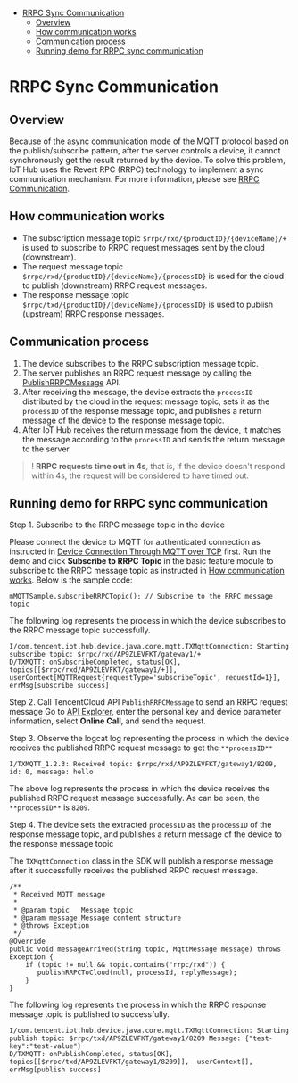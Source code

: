 * [RRPC Sync Communication](#RRPC-Sync-Communication)
  * [Overview](#Overview)
  * [How communication works](#How-communication-works)
  * [Communication process](#Communication-process)
  * [Running demo for RRPC sync communication](#Running-demo-for-RRPC-sync-communication)

# RRPC Sync Communication
## Overview
Because of the async communication mode of the MQTT protocol based on the publish/subscribe pattern, after the server controls a device, it cannot synchronously get the result returned by the device. To solve this problem, IoT Hub uses the Revert RPC (RRPC) technology to implement a sync communication mechanism. For more information, please see [RRPC Communication](https://cloud.tencent.com/document/product/634/47334).

## How communication works
* The subscription message topic `$rrpc/rxd/{productID}/{deviceName}/+` is used to subscribe to RRPC request messages sent by the cloud (downstream).
* The request message topic `$rrpc/rxd/{productID}/{deviceName}/{processID}` is used for the cloud to publish (downstream) RRPC request messages.
* The response message topic `$rrpc/txd/{productID}/{deviceName}/{processID}` is used to publish (upstream) RRPC response messages.

## Communication process
1. The device subscribes to the RRPC subscription message topic.
2. The server publishes an RRPC request message by calling the [PublishRRPCMessage](https://cloud.tencent.com/document/product/634/47078) API.
3. After receiving the message, the device extracts the `processID` distributed by the cloud in the request message topic, sets it as the `processID` of the response message topic, and publishes a return message of the device to the response message topic.
4. After IoT Hub receives the return message from the device, it matches the message according to the `processID` and sends the return message to the server.
>! **RRPC requests time out in 4s**, that is, if the device doesn't respond within 4s, the request will be considered to have timed out.

## Running demo for RRPC sync communication

Step 1. Subscribe to the RRPC message topic in the device

Please connect the device to MQTT for authenticated connection as instructed in [Device Connection Through MQTT over TCP](../../../hub-device-android/docs/en/PRELIM__基于TCP的MQTT设备接入_EN-US.md) first.
Run the demo and click **Subscribe to RRPC Topic** in the basic feature module to subscribe to the RRPC message topic as instructed in [How communication works](#How-communication-works). Below is the sample code:

```
mMQTTSample.subscribeRRPCTopic(); // Subscribe to the RRPC message topic
```

The following log represents the process in which the device subscribes to the RRPC message topic successfully.
```
I/com.tencent.iot.hub.device.java.core.mqtt.TXMqttConnection: Starting subscribe topic: $rrpc/rxd/AP9ZLEVFKT/gateway1/+
D/TXMQTT: onSubscribeCompleted, status[OK], topics[[$rrpc/rxd/AP9ZLEVFKT/gateway1/+]], userContext[MQTTRequest{requestType='subscribeTopic', requestId=1}], errMsg[subscribe success]
```

Step 2. Call TencentCloud API `PublishRRPCMessage` to send an RRPC request message
Go to [API Explorer](https://console.cloud.tencent.com/api/explorer?Product=iotcloud&Version=2018-06-14&Action=PublishRRPCMessage&SignVersion=), enter the personal key and device parameter information, select **Online Call**, and send the request.

Step 3. Observe the logcat log representing the process in which the device receives the published RRPC request message to get the `**processID**` 

```
I/TXMQTT_1.2.3: Received topic: $rrpc/rxd/AP9ZLEVFKT/gateway1/8209, id: 0, message: hello
```
The above log represents the process in which the device receives the published RRPC request message successfully. As can be seen, the `**processID**` is `8209`.

Step 4. The device sets the extracted `processID` as the `processID` of the response message topic, and publishes a return message of the device to the response message topic

The `TXMqttConnection` class in the SDK will publish a response message after it successfully receives the published RRPC request message.
```
/**
 * Received MQTT message
 *
 * @param topic   Message topic
 * @param message Message content structure
 * @throws Exception
 */
@Override
public void messageArrived(String topic, MqttMessage message) throws Exception {
    if (topic != null && topic.contains("rrpc/rxd")) {
       publishRRPCToCloud(null, processId, replyMessage);
    }
}
```

The following log represents the process in which the RRPC response message topic is published to successfully.
```
I/com.tencent.iot.hub.device.java.core.mqtt.TXMqttConnection: Starting publish topic: $rrpc/txd/AP9ZLEVFKT/gateway1/8209 Message: {"test-key":"test-value"}
D/TXMQTT: onPublishCompleted, status[OK], topics[[$rrpc/txd/AP9ZLEVFKT/gateway1/8209]],  userContext[], errMsg[publish success]
```
